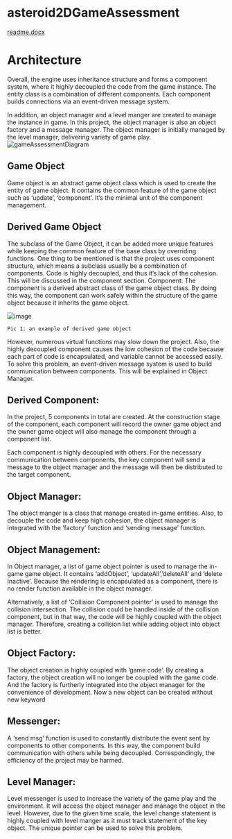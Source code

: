 # asteroid2DGameAssessment

[readme.docx](https://github.com/KanekiY/asteroid2DGameAssessment/files/9094287/readme.docx)

<h1> Architecture</h1>

Overall, the engine uses inheritance structure and forms a component system, where it highly decoupled the code from the game instance. The entity class is a combination of different components. Each component builds connections via an event-driven message system.

In addition, an object manager and a level manger are created to manage the instance in game. In this project, the object manager is also an object factory and a message manager. The object manager is initially managed by the level manager, delivering variety of game play.
![gameAssessmentDiagram](https://user-images.githubusercontent.com/62212307/178523671-282cfafe-5f47-4cf8-b776-b3239ebc705e.png)




<h2>Game Object</h2>

Game object is an abstract game object class which is used to create the entity of game object. It contains the common feature of the game object such as ‘update’, ‘component’. It’s the minimal unit of the component management.

<h2>Derived Game Object</h2>

The subclass of the Game Object, it can be added more unique features while keeping the common feature of the base class by overriding functions. One thing to be mentioned is that the project uses component structure, which means a subclass usually be a combination of components. Code is highly decoupled, and thus it’s lack of the cohesion. This will be discussed in the component section.
Component: 
The component is a derived abstract class of the game object class. By doing this way, the component can work safely within the structure of the game object because it inherits the game object.


![image](https://user-images.githubusercontent.com/62212307/178522637-e5997899-2848-4420-a99c-7a6142257323.png)

	Pic 1: an example of derived game object

However, numerous virtual functions may slow down the project. Also, the highly decoupled component causes the low cohesion of the code because each part of code is encapsulated, and variable cannot be accessed easily. To solve this problem, an event-driven message system is used to build communication between components. This will be explained in Object Manager.

<h2>Derived Component:</h2>

In the project, 5 components in total are created. At the construction stage of the component, each component will record the owner game object and the owner game object will also manage the component through a component list.

Each component is highly decoupled with others. For the necessary communication between components, the key component will send a message to the object manager and the message will then be distributed to the target component.

<h2>Object Manager:</h2>

The object manger is a class that manage created in-game entities. Also, to decouple the code and keep high cohesion, the object manager is integrated with the ‘factory’ function and ‘sending message’ function.

<h2>Object Management:</h2>

In Object manager, a list of game object pointer is used to manage the in-game game object. It contains ‘addObject’, ‘updateAll’,’deleteAll’ and ‘delete Inactive’. Because the rendering is encapsulated as a component, there is no render function available in the object manager.

Alternatively, a list of ‘Collision Component pointer’ is used to manage the collision intersection. The collision could be handled inside of the collision component, but in that way, the code will be highly coupled with the object manager. Therefore, creating a collision list while adding object into object list is better.

<h2>Object Factory:</h2>

The object creation is highly coupled with ‘game code’. By creating a factory, the object creation will no longer be coupled with the game code. And the factory is furtherly integrated into the object manager for the convenience of development. Now a new object can be created without new keyword

<h2>Messenger:</h2>

A ‘send msg’ function is used to constantly distribute the event sent by components to other components. In this way, the component build communication with others while being decoupled. Correspondingly, the efficiency of the project may be harmed. 

<h2>Level Manager:</h2>
Level messenger is used to increase the variety of the game play and the environment. It will access the object manager and manage the object in the level. However, due to the given time scale, the level change statement is highly coupled with level manger as it must track statement of the key object.  The unique pointer can be used to solve this problem.

